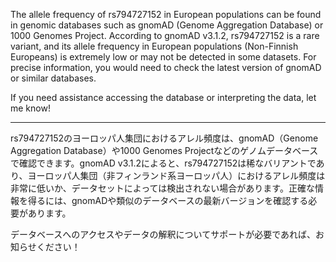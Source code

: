 The allele frequency of rs794727152 in European populations can be found in genomic databases such as gnomAD (Genome Aggregation Database) or 1000 Genomes Project. According to gnomAD v3.1.2, rs794727152 is a rare variant, and its allele frequency in European populations (Non-Finnish Europeans) is extremely low or may not be detected in some datasets. For precise information, you would need to check the latest version of gnomAD or similar databases.

If you need assistance accessing the database or interpreting the data, let me know!

---

rs794727152のヨーロッパ人集団におけるアレル頻度は、gnomAD（Genome Aggregation Database）や1000 Genomes Projectなどのゲノムデータベースで確認できます。gnomAD v3.1.2によると、rs794727152は稀なバリアントであり、ヨーロッパ人集団（非フィンランド系ヨーロッパ人）におけるアレル頻度は非常に低いか、データセットによっては検出されない場合があります。正確な情報を得るには、gnomADや類似のデータベースの最新バージョンを確認する必要があります。

データベースへのアクセスやデータの解釈についてサポートが必要であれば、お知らせください！